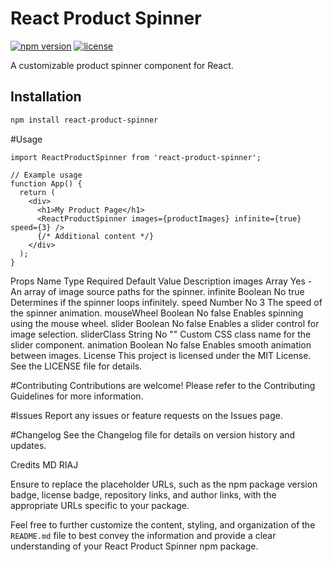 # React Product Spinner

[![npm version](https://img.shields.io/npm/v/react-product-spinner.svg)](https://www.npmjs.com/package/react-product-spinner)
[![license](https://img.shields.io/github/license/your-username/react-product-spinner.svg)](https://github.com/your-username/react-product-spinner/blob/main/LICENSE)

A customizable product spinner component for React.

## Installation

```bash
npm install react-product-spinner
```

#Usage

```
import ReactProductSpinner from 'react-product-spinner';

// Example usage
function App() {
  return (
    <div>
      <h1>My Product Page</h1>
      <ReactProductSpinner images={productImages} infinite={true} speed={3} />
      {/* Additional content */}
    </div>
  );
}
```

Props
Name Type Required Default Value Description
images Array Yes - An array of image source paths for the spinner.
infinite Boolean No true Determines if the spinner loops infinitely.
speed Number No 3 The speed of the spinner animation.
mouseWheel Boolean No false Enables spinning using the mouse wheel.
slider Boolean No false Enables a slider control for image selection.
sliderClass String No "" Custom CSS class name for the slider component.
animation Boolean No false Enables smooth animation between images.
License
This project is licensed under the MIT License. See the LICENSE file for details.

#Contributing
Contributions are welcome! Please refer to the Contributing Guidelines for more information.

#Issues
Report any issues or feature requests on the Issues page.

#Changelog
See the Changelog file for details on version history and updates.

Credits
MD RIAJ

Ensure to replace the placeholder URLs, such as the npm package version badge, license badge, repository links, and author links, with the appropriate URLs specific to your package.

Feel free to further customize the content, styling, and organization of the `README.md` file to best convey the information and provide a clear understanding of your React Product Spinner npm package.
